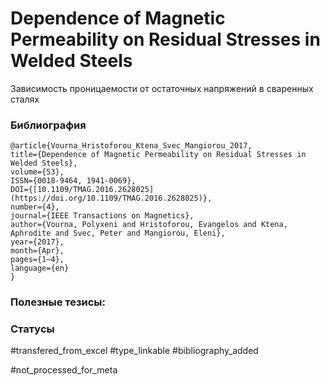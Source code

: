 # Dependence of Magnetic Permeability on Residual Stresses in Welded Steels

Зависимость проницаемости от остаточных напряжений в сваренных сталях

### Библиография
```
@article{Vourna_Hristoforou_Ktena_Svec_Mangiorou_2017,
title={Dependence of Magnetic Permeability on Residual Stresses in Welded Steels},
volume={53},
ISSN={0018-9464, 1941-0069},
DOI={[10.1109/TMAG.2016.2628025](https://doi.org/10.1109/TMAG.2016.2628025)},
number={4},
journal={IEEE Transactions on Magnetics},
author={Vourna, Polyxeni and Hristoforou, Evangelos and Ktena, Aphrodite and Svec, Peter and Mangiorou, Eleni},
year={2017},
month={Apr},
pages={1–4},
language={en}
}
```

### Полезные тезисы:

### Статусы
#transfered_from_excel 
#type_linkable 
#bibliography_added

#not_processed_for_meta
